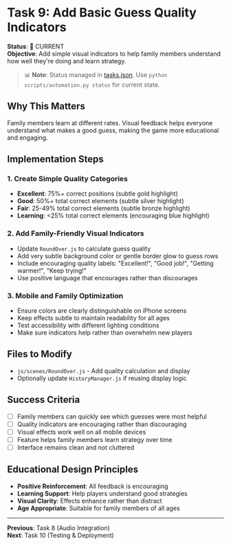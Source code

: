 # Task 9: Add Basic Guess Quality Indicators

**Status**: 🔄 CURRENT  
**Objective**: Add simple visual indicators to help family members understand how well they're doing and learn strategy.
> 📊 **Note**: Status managed in [tasks.json](../tasks.json). Use `python scripts/automation.py status` for current state.


## Why This Matters
Family members learn at different rates. Visual feedback helps everyone understand what makes a good guess, making the game more educational and engaging.

## Implementation Steps

### 1. Create Simple Quality Categories
- **Excellent**: 75%+ correct positions (subtle gold highlight)
- **Good**: 50%+ total correct elements (subtle silver highlight)  
- **Fair**: 25-49% total correct elements (subtle bronze highlight)
- **Learning**: <25% total correct elements (encouraging blue highlight)

### 2. Add Family-Friendly Visual Indicators
- Update `RoundOver.js` to calculate guess quality
- Add very subtle background color or gentle border glow to guess rows
- Include encouraging quality labels: "Excellent!", "Good job!", "Getting warmer!", "Keep trying!"
- Use positive language that encourages rather than discourages

### 3. Mobile and Family Optimization
- Ensure colors are clearly distinguishable on iPhone screens
- Keep effects subtle to maintain readability for all ages
- Test accessibility with different lighting conditions
- Make sure indicators help rather than overwhelm new players

## Files to Modify
- `js/scenes/RoundOver.js` - Add quality calculation and display
- Optionally update `HistoryManager.js` if reusing display logic

## Success Criteria
- [ ] Family members can quickly see which guesses were most helpful
- [ ] Quality indicators are encouraging rather than discouraging
- [ ] Visual effects work well on all mobile devices
- [ ] Feature helps family members learn strategy over time
- [ ] Interface remains clean and not cluttered

## Educational Design Principles
- **Positive Reinforcement**: All feedback is encouraging
- **Learning Support**: Help players understand good strategies
- **Visual Clarity**: Effects enhance rather than distract
- **Age Appropriate**: Suitable for family members of all ages

---
**Previous**: Task 8 (Audio Integration)  
**Next**: Task 10 (Testing & Deployment)
